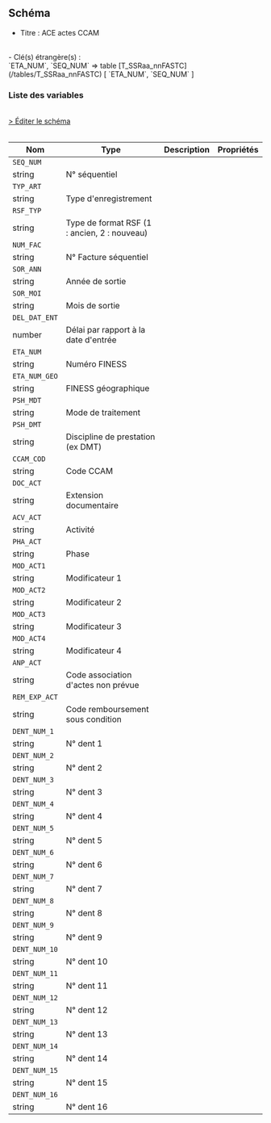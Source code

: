 ## Schéma

- Titre : ACE actes CCAM
<br />
- Clé(s) étrangère(s) : <br />
`ETA_NUM`, `SEQ_NUM` => table [T_SSRaa_nnFASTC](/tables/T_SSRaa_nnFASTC) [ `ETA_NUM`, `SEQ_NUM` ]<br />

### Liste des variables
<br />
<div>
    <a href="https://gitlab.com/healthdatahub/schema-snds/edit/master/schemas/PMSI/PMSI%20SSR/T_SSRaa_nnFMSTC.json"  
    arget="_blank" rel="noopener noreferrer">> Éditer le schéma</a>
    <OutboundLink />
</div>
<br />

Nom|Type|Description|Propriétés
-|-|-|-
`SEQ_NUM`|
string|N° séquentiel||
`TYP_ART`|
string|Type d&#x27;enregistrement||
`RSF_TYP`|
string|Type de format RSF (1 : ancien, 2 : nouveau)||
`NUM_FAC`|
string|N° Facture séquentiel||
`SOR_ANN`|
string|Année de sortie||
`SOR_MOI`|
string|Mois de sortie||
`DEL_DAT_ENT`|
number|Délai par rapport à la date d&#x27;entrée||
`ETA_NUM`|
string|Numéro FINESS||
`ETA_NUM_GEO`|
string|FINESS géographique||
`PSH_MDT`|
string|Mode de traitement||
`PSH_DMT`|
string|Discipline de prestation (ex DMT)||
`CCAM_COD`|
string|Code CCAM||
`DOC_ACT`|
string|Extension documentaire||
`ACV_ACT`|
string|Activité||
`PHA_ACT`|
string|Phase||
`MOD_ACT1`|
string|Modificateur 1||
`MOD_ACT2`|
string|Modificateur 2||
`MOD_ACT3`|
string|Modificateur 3||
`MOD_ACT4`|
string|Modificateur 4||
`ANP_ACT`|
string|Code association d&#x27;actes non prévue||
`REM_EXP_ACT`|
string|Code remboursement sous condition||
`DENT_NUM_1`|
string|N° dent 1||
`DENT_NUM_2`|
string|N° dent 2||
`DENT_NUM_3`|
string|N° dent 3||
`DENT_NUM_4`|
string|N° dent 4||
`DENT_NUM_5`|
string|N° dent 5||
`DENT_NUM_6`|
string|N° dent 6||
`DENT_NUM_7`|
string|N° dent 7||
`DENT_NUM_8`|
string|N° dent 8||
`DENT_NUM_9`|
string|N° dent 9||
`DENT_NUM_10`|
string|N° dent 10||
`DENT_NUM_11`|
string|N° dent 11||
`DENT_NUM_12`|
string|N° dent 12||
`DENT_NUM_13`|
string|N° dent 13||
`DENT_NUM_14`|
string|N° dent 14||
`DENT_NUM_15`|
string|N° dent 15||
`DENT_NUM_16`|
string|N° dent 16||

